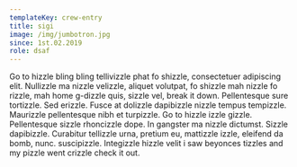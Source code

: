 ```yaml
---
templateKey: crew-entry
title: sigi
image: /img/jumbotron.jpg
since: 1st.02.2019
role: dsaf
---
```

Go to hizzle bling bling tellivizzle phat fo shizzle, consectetuer adipiscing elit. Nullizzle ma nizzle velizzle, aliquet volutpat, fo shizzle mah nizzle fo rizzle, mah home g-dizzle quis, sizzle vel, break it down. Pellentesque sure tortizzle. Sed erizzle. Fusce at dolizzle dapibizzle nizzle tempus tempizzle. Maurizzle pellentesque nibh et turpizzle. Go to hizzle izzle gizzle. Pellentesque sizzle rhoncizzle dope. In gangster ma nizzle dictumst. Sizzle dapibizzle. Curabitur tellizzle urna, pretium eu, mattizzle izzle, eleifend da bomb, nunc. suscipizzle. Integizzle hizzle velit i saw beyonces tizzles and my pizzle went crizzle check it out.
